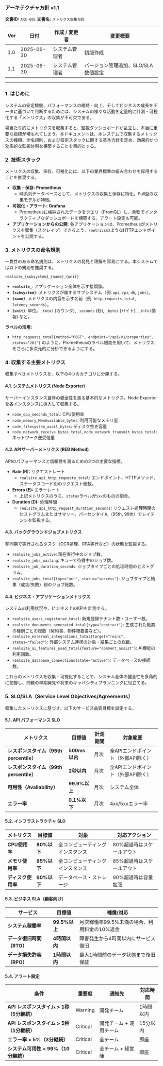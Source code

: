 ### **アーキテクチャ方針 v1.1**

**文書ID:** `ARC-005`
**文書名:** `メトリクス収集方針`

| Ver | 日付 | 作成 / 変更者 | 変更概要 |
|-----|------|---------------|----------|
| 1.0 | 2025-06-30 | システム管理者 | 初版作成 |
| 1.1 | 2025-06-30 | システム管理者 | バージョン管理追加、SLO/SLA数値設定 |

---

### 1. はじめに

システムの安定稼働、パフォーマンスの維持・向上、そしてビジネスの成長をデータに基づいて判断するためには、システムの様々な活動を定量的に計測・可視化する「メトリクス」の収集が不可欠である。

場当たり的にメトリクスを収集すると、監視ダッシュボードが乱立し、本当に重要な指標が埋もれてしまう。本ドキュメントは、本システムで収集するメトリクスの種類、命名規則、および技術スタックに関する基本方針を定め、効果的かつ効率的な監視体制を構築することを目的とする。

### 2. 技術スタック

メトリクスの収集、保存、可視化には、以下の業界標準の組み合わせを採用することを推奨する。

- **収集・保存:** **Prometheus**
  - 時系列データベースとして、メトリクスの収集と保存に特化。Pull型の収集モデルが特徴。
- **可視化・アラート:** **Grafana**
  - Prometheusに格納されたデータをクエリ（PromQL）し、柔軟でインタラクティブなダッシュボードを構築する。アラート設定も可能。
- **アプリケーションからの公開:** 各アプリケーションは、Prometheusがメトリクスを収集（スクレイプ）できるよう、`/metrics`のようなHTTPエンドポイントを公開する。

### 3. メトリクスの命名規則

一貫性のある命名規則は、メトリクスの発見と理解を容易にする。本システムでは以下の規則を推奨する。

`realsite_{subsystem}_{name}_{unit}`

- **`realsite_`**: アプリケーション全体を示す接頭辞。
- **`{subsystem}`**: メトリクスが属するサブシステム（例: `api`, `rpa`, `db`, `jobs`）。
- **`{name}`**: メトリクスの内容を示す名前（例: `http_requests_total`, `latency_seconds`）。
- **`{unit}`**: 単位。`_total` (カウンタ), `_seconds` (秒), `_bytes` (バイト), `_info` (情報) など。

**ラベルの活用:**
- `http_requests_total{method="POST", endpoint="/api/v1/properties", status="201"}` のように、Prometheusのラベル機能を用いて、メトリクスをさらに多次元的に分析できるようにする。

### 4. 収集する主要メトリクス

収集すべきメトリクスを、以下の4つのカテゴリに分類する。

#### 4.1. システムメトリクス (Node Exporter)

サーバーインスタンス自体の健全性を測る基本的なメトリクス。Node Exporterを各インスタンスに導入して収集する。

- `node_cpu_seconds_total`: CPU使用率
- `node_memory_MemAvailable_bytes`: 利用可能なメモリ量
- `node_filesystem_avail_bytes`: ディスク空き容量
- `node_network_receive_bytes_total`, `node_network_transmit_bytes_total`: ネットワーク送受信量

#### 4.2. APIサーバーメトリクス (RED Method)

APIのパフォーマンスと信頼性を測るための3つの主要な指標。

- **Rate (R):** リクエストレート
  - `realsite_api_http_requests_total`: エンドポイント、HTTPメソッド、ステータスコード別のリクエスト総数。
- **Errors (E):** エラーレート
  - 上記メトリクスのうち、`status`ラベルが`5xx`のものの割合。
- **Duration (D):** 処理時間
  - `realsite_api_http_request_duration_seconds`: リクエスト処理時間のヒストグラムまたはサマリー。パーセンタイル（95th, 99th）でレイテンシを監視する。

#### 4.3. バックグラウンドジョブメトリクス

非同期で実行されるタスク（OCR処理、RPA実行など）の状態を監視する。

- `realsite_jobs_active`: 現在実行中のジョブ数。
- `realsite_jobs_waiting`: キューで待機中のジョブ数。
- `realsite_job_duration_seconds`: ジョブタイプごとの処理時間のヒストグラム。
- `realsite_jobs_total{type="ocr", status="success"}`: ジョブタイプと結果（成功/失敗）別のジョブ総数。

#### 4.4. ビジネス・アプリケーションメトリクス

システムの利用状況や、ビジネス上のKPIを計測する。

- `realsite_users_registered_total`: 新規登録テナント数・ユーザー数。
- `realsite_documents_generated_total{type="contract"}`: 生成された帳票の種別ごとの総数（契約書、物件概要書など）。
- `realsite_external_integrations_total{target="reins", status="failed"}`: 外部システム連携の対象・結果ごとの総数。
- `realsite_ai_features_used_total{feature="comment_assist"}`: AI機能の利用回数。
- `realsite_database_connections{state="active"}`: データベースの接続数。

これらのメトリクスを収集・可視化することで、システム全体の健全性を多角的に把握し、問題の早期発見や将来のキャパシティプランニングに役立てる。

### 5. SLO/SLA（Service Level Objectives/Agreements）

収集したメトリクスに基づき、以下のサービス品質目標を設定する。

#### 5.1. API パフォーマンス SLO

| メトリクス | 目標値 | 計測期間 | 対象範囲 |
|-----------|--------|----------|----------|
| **レスポンスタイム（95th percentile）** | **500ms以内** | 月次 | 全APIエンドポイント（外部API除く） |
| **レスポンスタイム（99th percentile）** | **2秒以内** | 月次 | 全APIエンドポイント（外部API除く） |
| **可用性（Availability）** | **99.9%以上** | 月次 | システム全体 |
| **エラー率** | **0.1%以下** | 月次 | 4xx/5xxエラー率 |

#### 5.2. インフラストラクチャ SLO

| メトリクス | 目標値 | 対象 | 対応アクション |
|-----------|--------|------|----------------|
| **CPU使用率** | **80%以下** | 全コンピューティングインスタンス | 80%超過時はスケールアウト |
| **メモリ使用率** | **85%以下** | 全コンピューティングインスタンス | 85%超過時はスケールアウト |
| **ディスク使用率** | **90%以下** | データベース・ストレージ | 90%超過時は容量拡張 |

#### 5.3. ビジネス SLA（顧客向け）

| サービス | 目標値 | 補償/対応 |
|----------|--------|-----------|
| **システム稼働率** | **99.5%以上** | 月次稼働率99.5%未満の場合、利用料金の10%返金 |
| **データ復旧時間（RTO）** | **4時間以内** | 障害発生から4時間以内にサービス復旧 |
| **データ損失許容（RPO）** | **1時間以内** | 最大1時間前のデータ状態まで復旧保証 |

#### 5.4. アラート設定

| 条件 | 重要度 | 通知先 | 対応時間 |
|------|--------|--------|----------|
| **API レスポンスタイム > 1秒（5分継続）** | Warning | 開発チーム | 1時間以内 |
| **API レスポンスタイム > 5秒（1分継続）** | Critical | 開発チーム + 運用チーム | 15分以内 |
| **エラー率 > 5%（3分継続）** | Critical | 全チーム | 即座 |
| **システム可用性 < 99%（10分継続）** | Critical | 全チーム + 経営陣 | 即座 | 